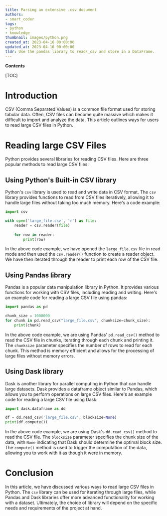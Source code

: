 ```yaml
---
title: Parsing an extensive .csv document
authors:
- smart_coder
tags:
- python
- knowledge
thumbnail: images/python.png
created_at: 2023-04-16 00:00:00
updated_at: 2023-04-16 00:00:00
tldr: Use the pandas library to read\_csv and store in a DataFrame.
---
```


**Contents**

[TOC]

# Introduction

CSV (Comma Separated Values) is a common file format used for storing tabular data. Often, CSV files can become quite massive which makes it difficult to import and analyze the data. This article outlines ways for users to read large CSV files in Python.

# Reading large CSV Files

Python provides several libraries for reading CSV files. Here are three popular methods to read large CSV files:

## Using Python's Built-in CSV library

Python's `csv` library is used to read and write data in CSV format. The `csv` library provides functions to read from CSV files iteratively, allowing it to handle large files without taking too much memory. Here's a code example:

```python
import csv

with open('large_file.csv', 'r') as file:    
    reader = csv.reader(file)
    
    for row in reader:
        print(row)
```

In the above code example, we have opened the `large_file.csv` file in read mode and then used the `csv.reader()` function to create a reader object. We have then iterated through the reader to print each row of the CSV file.

## Using Pandas library

Pandas is a popular data manipulation library in Python. It provides various functions for working with CSV files, including reading and writing. Here's an example code for reading a large CSV file using pandas:

```python
import pandas as pd

chunk_size = 1000000
for chunk in pd.read_csv("large_file.csv", chunksize=chunk_size):
    print(chunk)
```

In the above code example, we are using Pandas' `pd.read_csv()` method to read the CSV file in chunks, iterating through each chunk and printing it. The `chunksize` parameter specifies the number of rows to read for each chunk. This method is memory efficient and allows for the processing of large files without memory errors.

## Using Dask library

Dask is another library for parallel computing in Python that can handle large datasets. Dask provides a dataframe object similar to Pandas, which allows you to perform operations on large CSV files. Here's an example code for reading a large CSV file using Dask:

```python
import dask.dataframe as dd

df = dd.read_csv('large_file.csv', blocksize=None)
print(df.compute())
```

In the above code example, we are using Dask's `dd.read_csv()` method to read the CSV file. The `blocksize` parameter specifies the chunk size of the data, with `None` indicating that Dask should determine the optimal block size. The `compute()` method is used to trigger the computation of the data, allowing you to work with it as though it were in memory.

# Conclusion

In this article, we have discussed various ways to read large CSV files in Python. The `csv` library can be used for iterating through large files, while Pandas and Dask libraries offer more advanced functionality for working with a dataset. Ultimately, the choice of library will depend on the specific needs and requirements of the project at hand.
